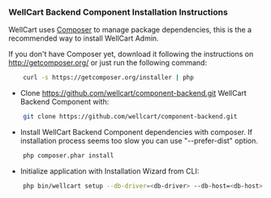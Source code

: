 ### WellCart Backend Component Installation Instructions

WellCart uses [Composer][1] to manage package dependencies, this is the a recommended way to install WellCart Admin.

If you don't have Composer yet, download it following the instructions on http://getcomposer.org/
or just run the following command:

```bash
    curl -s https://getcomposer.org/installer | php
```

- Clone https://github.com/wellcart/component-backend.git WellCart Backend Component with:

```bash
    git clone https://github.com/wellcart/component-backend.git
```
- Install WellCart Backend Component dependencies with composer. If installation process seems too slow you can use "--prefer-dist" option.

```bash
    php composer.phar install
```

- Initialize application with Installation Wizard from CLI:

```bash  
    php bin/wellcart setup --db-driver=<db-driver> --db-host=<db-host> --db-port=<db-port> --db-name=<db-name> --db-username=<db-username> --db-password=<db-password> --admin-email=<admin-email> --admin-password=<admin-password> --admin-first-name=<admin-first-name> --admin-last-name=<admin-last-name> --base-path=<base-path> --website-name=<website-name>
```

[1]:  http://getcomposer.org/